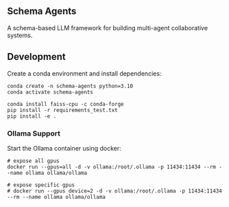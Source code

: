 ## Schema Agents

A schema-based LLM framework for building multi-agent collaborative systems.

## Development
Create a conda environment and install dependencies:
```
conda create -n schema-agents python=3.10
conda activate schema-agents
```

```
conda install faiss-cpu -c conda-forge
pip install -r requirements_test.txt
pip install -e .
```

### Ollama Support

Start the Ollama container using docker:


```
# expose all gpus
docker run --gpus=all -d -v ollama:/root/.ollama -p 11434:11434 --rm --name ollama ollama/ollama

# expose specific gpus
# docker run --gpus device=2 -d -v ollama:/root/.ollama -p 11434:11434 --rm --name ollama ollama/ollama
```
